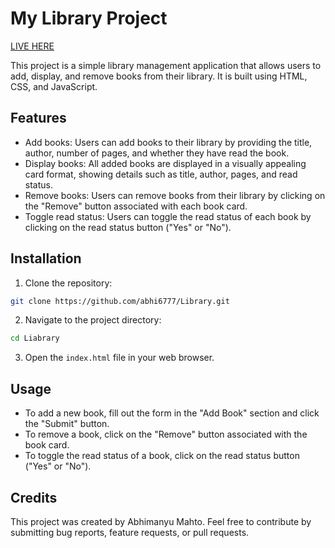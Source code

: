 # My Library Project
[LIVE HERE](https://abhi6777.github.io/Library/)

This project is a simple library management application that allows users to add, display, and remove books from their library. It is built using HTML, CSS, and JavaScript.

## Features

- Add books: Users can add books to their library by providing the title, author, number of pages, and whether they have read the book.
- Display books: All added books are displayed in a visually appealing card format, showing details such as title, author, pages, and read status.
- Remove books: Users can remove books from their library by clicking on the "Remove" button associated with each book card.
- Toggle read status: Users can toggle the read status of each book by clicking on the read status button ("Yes" or "No").

## Installation

1. Clone the repository:

```bash
git clone https://github.com/abhi6777/Library.git
```

2. Navigate to the project directory:

```bash
cd Liabrary
```

3. Open the `index.html` file in your web browser.

## Usage

- To add a new book, fill out the form in the "Add Book" section and click the "Submit" button.
- To remove a book, click on the "Remove" button associated with the book card.
- To toggle the read status of a book, click on the read status button ("Yes" or "No").

## Credits

This project was created by Abhimanyu Mahto. Feel free to contribute by submitting bug reports, feature requests, or pull requests.